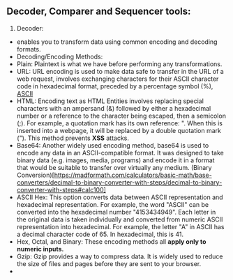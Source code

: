 ## Decoder, Comparer and Sequencer tools:

1. Decoder:
- enables you to transform data using common encoding and decoding formats.
- Decoding/Encoding Methods:
 - Plain: Plaintext is what we have before performing any transformations.
 - URL: URL encoding is used to make data safe to transfer in the URL of a web request, involves exchanging characters for their ASCII character code in hexadecimal format, preceded by a percentage symbol (%), [ASCII](https://www.asciitable.com/)
 - HTML: Encoding text as HTML Entities involves replacing special characters with an ampersand (&) followed by either a hexadecimal number or a reference to the character being escaped, then a semicolon (;). For example, a quotation mark has its own reference: &quot;. When this is inserted into a webpage, it will be replaced by a double quotation mark ("). This method prevents **XSS** attacks.
 - Base64: Another widely used encoding method, base64 is used to encode any data in an ASCII-compatible format. It was designed to take binary data (e.g. images, media, programs) and encode it in a format that would be suitable to transfer over virtually any medium. (Binary Conversion)[https://madformath.com/calculators/basic-math/base-converters/decimal-to-binary-converter-with-steps/decimal-to-binary-converter-with-steps#calc100]
 - ASCII Hex: This option converts data between ASCII representation and hexadecimal representation. For example, the word "ASCII" can be converted into the hexadecimal number "4153434949". Each letter in the original data is taken individually and converted from numeric ASCII representation into hexadecimal. For example, the letter "A" in ASCII has a decimal character code of 65. In hexadecimal, this is 41.
 - Hex, Octal, and Binary: These encoding methods all **apply only to numeric inputs.**
 - Gzip: Gzip provides a way to compress data. It is widely used to reduce the size of files and pages before they are sent to your browser. 
 - 
